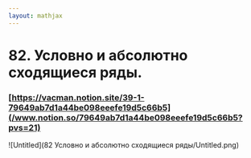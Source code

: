 ```yaml
---  
layout: mathjax  
---  
```

  
# 82. Условно и абсолютно сходящиеся ряды.  
  
### [https://vacman.notion.site/39-1-79649ab7d1a44be098eeefe19d5c66b5](/www.notion.so/79649ab7d1a44be098eeefe19d5c66b5?pvs=21)  
  
![Untitled](82 Условно и абсолютно сходящиеся ряды/Untitled.png)  
